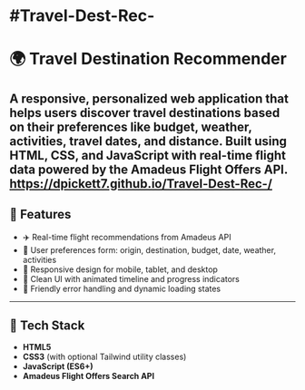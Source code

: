 #Travel-Dest-Rec-
=======
# 🌍 Travel Destination Recommender

A responsive, personalized web application that helps users discover travel destinations based on their preferences like budget, weather, activities, travel dates, and distance. Built using HTML, CSS, and JavaScript with real-time flight data powered by the Amadeus Flight Offers API.
      https://dpickett7.github.io/Travel-Dest-Rec-/
---

## 🚀 Features

- ✈️ Real-time flight recommendations from Amadeus API
- 🧭 User preferences form: origin, destination, budget, date, weather, activities
- 📱 Responsive design for mobile, tablet, and desktop
- 🎨 Clean UI with animated timeline and progress indicators
- 💬 Friendly error handling and dynamic loading states

---

## 🧰 Tech Stack

- **HTML5**
- **CSS3** (with optional Tailwind utility classes)
- **JavaScript (ES6+)**
- **Amadeus Flight Offers Search API**
